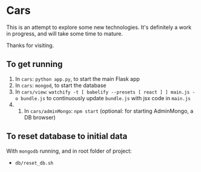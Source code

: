 # Cars

This is an attempt to explore some new technologies.  It's definitely a work in progress, and will take some time to mature.

Thanks for visiting.


## To get running

1. In `cars`: `python app.py`, to start the main Flask app
1. In `cars`: `mongod`, to start the database
1. In  `cars/view`: `watchify -t [ babelify --presets [ react ] ] main.js -o bundle.js` to continuously update `bundle.js` with jsx code in `main.js` 
2. 1. In `cars/adminMongo`: `npm start` (optional: for starting AdminMongo, a DB browser)

## To reset database to initial data

With `mongodb` running, and in root folder of project:

* `db/reset_db.sh`
